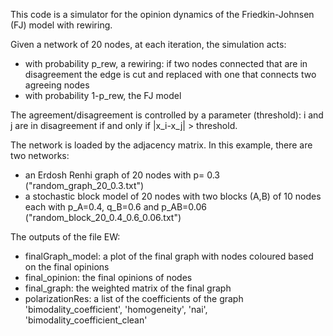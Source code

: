 This code is a simulator for the opinion dynamics of the Friedkin-Johnsen (FJ) model with rewiring. 

Given a network of 20 nodes, at each iteration, the simulation acts:
- with probability p_rew, a rewiring: if two nodes connected that are in disagreement the edge is cut and replaced with one that connects two agreeing nodes
- with probability 1-p_rew, the FJ model

The agreement/disagreement is controlled by a parameter (threshold): i and j are in disagreement if and only if |x_i-x_j| > threshold.

The network is loaded by the adjacency matrix. In this example, there are two networks:
- an Erdosh Renhi graph of 20 nodes with p= 0.3 ("random_graph_20_0.3.txt")
- a stochastic block model of 20 nodes with two blocks (A,B) of 10 nodes each with p_A=0.4, q_B=0.6 and p_AB=0.06 ("random_block_20_0.4_0.6_0.06.txt")

The outputs of the file EW:
- finalGraph_model: a plot of the final graph with nodes coloured based on the final opinions
- final_opinion: the final opinions of nodes
- final_graph: the weighted matrix of the final graph
- polarizationRes: a list of the coefficients of the graph 'bimodality_coefficient', 'homogeneity', 'nai', 'bimodality_coefficient_clean'
